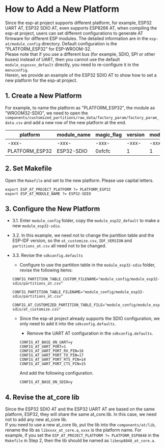 How to Add a New Platform
=========================
  
Since the esp-at project supports different platform, for example, ESP32 UART AT, ESP32 SDIO AT, even supports ESP8266 AT, when compiling the esp-at project, users can set different configurations to generate AT firmware for different ESP modules. The detailed information are in the `esp-at/module_config` directory. Default configuration is the "PLATFORM_ESP32" for ESP-WROOM-32.  
Please note that if you use a different bus (for example, SDIO, SPI or other buses) instead of UART, then you cannot use the default `module_espxxxx_default` directly, you need to re-configure it in the `menuconfig`.  
Herein, we provide an example of the ESP32 SDIO AT to show how to set a new platform for the esp-at project.

## 1. Create a New Platform

For example, to name the platform as "PLATFORM_ESP32", the module as "WROOM32-SDIO", we need to open the `components/customized_partitions/raw_data/factory_param/factory_param_data.csv` and add a new row of the new platform at the end.

| platform | module_name | magic_flag | version | module_id | tx_max_power | start_channel | channel_num | country_code | uart_baudrate | uart_tx_pin | uart_rx_pin | uart_ctx_pin | uart_rts_pin | tx_control_pin | rx_control_pin
|---|---|---|---|---|---|---| ---|---|---|---|---|---|---|---|---|
|-xxx-|-xxx-|-xxx-|-xxx-|-xxx-|-xxx-|-xxx-| -xxx-|-xxx-|-xxx-|-xxx-|-xxx-|-xxx-|-xxx-|-xxx-|-xxx-|
| PLATFORM_ESP32 | ESP32-SDIO | 0xfcfc | 1 | 1 | 1 | 1 | 13 | CN | -1 | -1 | -1 | -1 | -1 | -1 | -1

## 2. Set Makefile
Open the `Makefile` and set to the new platform. Please use capital letters. 

```
export ESP_AT_PROJECT_PLATFORM ?= PLATFORM_ESP32
export ESP_AT_MODULE_NAME ?= ESP32-SDIO
```

## 3. Configure the New Platform
- 3.1. Enter `module_config` folder, copy the `module_esp32_default` to make a new `module_esp32-sdio`.  
- 3.2. In this example, we need not to change the partition table and the ESP-IDF  version, so the `at_customize.csv`, `IDF_VERSION` and `partitions_at.csv` all need not to be changed.  
- 3.3. Revise the `sdkconfig.defaults`
    - Configure to use the partition table in the `module_esp32-sdio` folder, revise the following items:
    
    ```
    CONFIG_PARTITION_TABLE_CUSTOM_FILENAME="module_config/module_esp32-sdio/partitions_at.csv"

    CONFIG_PARTITION_TABLE_FILENAME="module_config/module_esp32-sdio/partitions_at.csv"

    CONFIG_AT_CUSTOMIZED_PARTITION_TABLE_FILE="module_config/module_esp32-sdio/at_customize.csv"
    ```
    - Since the esp-at project already supports the SDIO configuration, we only need to add it into the `sdkconfig.defaults`.
        - Remove the UART AT configuration in the `sdkconfig.defaults`.
        
        ```
        CONFIG_AT_BASE_ON_UART=y
        CONFIG_AT_UART_PORT=1
        CONFIG_AT_UART_PORT_RX_PIN=16
        CONFIG_AT_UART_PORT_TX_PIN=17
        CONFIG_AT_UART_PORT_RTS_PIN=14
        CONFIG_AT_UART_PORT_CTS_PIN=15
        ```
        
        And add the following configuration. 
        
        ```
        CONFIG_AT_BASE_ON_SDIO=y
        ```

## 4. Revise the at_core lib

Since the ESP32 SDIO AT and the ESP32 UART AT are based on the same platform, ESP32, they will share the same at_core.lib. In this case, we need not to add any new at\_core lib.  
If you need to use a new at\_core lib, put the lib into the `components/at/lib`, rename the lib as `libxxxx_at_core.a`, `xxxx` is the platform name. For example, if you set the `ESP_AT_PROJECT_PLATFORM ?= PLATFORM_ESP8848` in the `Makefile` in Step 2, then the lib should be named as `libesp8848_at_core.a`.

